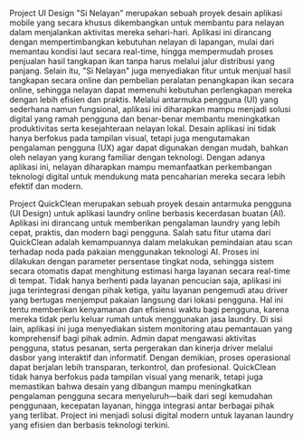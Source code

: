 Project UI Design "Si Nelayan" merupakan sebuah proyek desain aplikasi mobile yang secara khusus dikembangkan untuk membantu para nelayan dalam menjalankan aktivitas mereka sehari-hari. Aplikasi ini dirancang dengan mempertimbangkan kebutuhan nelayan di lapangan, mulai dari memantau kondisi laut secara real-time, hingga mempermudah proses penjualan hasil tangkapan ikan tanpa harus melalui jalur distribusi yang panjang.
Selain itu, "Si Nelayan" juga menyediakan fitur untuk menjual hasil tangkapan secara online dan pembelian peralatan penangkapan ikan secara online, sehingga nelayan dapat memenuhi kebutuhan perlengkapan mereka dengan lebih efisien dan praktis. Melalui antarmuka pengguna (UI) yang sederhana namun fungsional, aplikasi ini diharapkan mampu menjadi solusi digital yang ramah pengguna dan benar-benar membantu meningkatkan produktivitas serta kesejahteraan nelayan lokal.
Desain aplikasi ini tidak hanya berfokus pada tampilan visual, tetapi juga mengutamakan pengalaman pengguna (UX) agar dapat digunakan dengan mudah, bahkan oleh nelayan yang kurang familiar dengan teknologi. Dengan adanya aplikasi ini, nelayan diharapkan mampu memanfaatkan perkembangan teknologi digital untuk mendukung mata pencaharian mereka secara lebih efektif dan modern.

Project QuickClean merupakan sebuah proyek desain antarmuka pengguna (UI Design) untuk aplikasi laundry online berbasis kecerdasan buatan (AI). Aplikasi ini dirancang untuk memberikan pengalaman laundry yang lebih cepat, praktis, dan modern bagi pengguna. Salah satu fitur utama dari QuickClean adalah kemampuannya dalam melakukan pemindaian atau scan terhadap noda pada pakaian menggunakan teknologi AI. Proses ini dilakukan dengan parameter persentase tingkat noda, sehingga sistem secara otomatis dapat menghitung estimasi harga layanan secara real-time di tempat.
Tidak hanya berhenti pada layanan pencucian saja, aplikasi ini juga terintegrasi dengan pihak ketiga, yaitu layanan pengemudi atau driver yang bertugas menjemput pakaian langsung dari lokasi pengguna. Hal ini tentu memberikan kenyamanan dan efisiensi waktu bagi pengguna, karena mereka tidak perlu keluar rumah untuk menggunakan jasa laundry.
Di sisi lain, aplikasi ini juga menyediakan sistem monitoring atau pemantauan yang komprehensif bagi pihak admin. Admin dapat mengawasi aktivitas pengguna, status pesanan, serta pergerakan dan kinerja driver melalui dasbor yang interaktif dan informatif. Dengan demikian, proses operasional dapat berjalan lebih transparan, terkontrol, dan profesional.
QuickClean tidak hanya berfokus pada tampilan visual yang menarik, tetapi juga memastikan bahwa desain yang dibangun mampu meningkatkan pengalaman pengguna secara menyeluruh—baik dari segi kemudahan penggunaan, kecepatan layanan, hingga integrasi antar berbagai pihak yang terlibat. Project ini menjadi solusi digital modern untuk layanan laundry yang efisien dan berbasis teknologi terkini.

